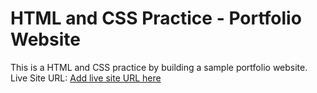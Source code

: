 # HTML and CSS Practice - Portfolio Website

This is a HTML and CSS practice by building a sample portfolio website.
Live Site URL: [Add live site URL here](https://shanib-ibrahim.github.io/Portfolio-using-HTML-and-CSS/)

